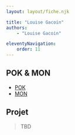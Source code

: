 ```yaml
---
layout: layout/fiche.njk

title: "Louise Gacoin"
authors:
    - "Louise Gacoin"

eleventyNavigation:
    order: 11
---
```


## POK & MON

* [POK](./pok)
* [MON](./mon)

## Projet

> TBD
